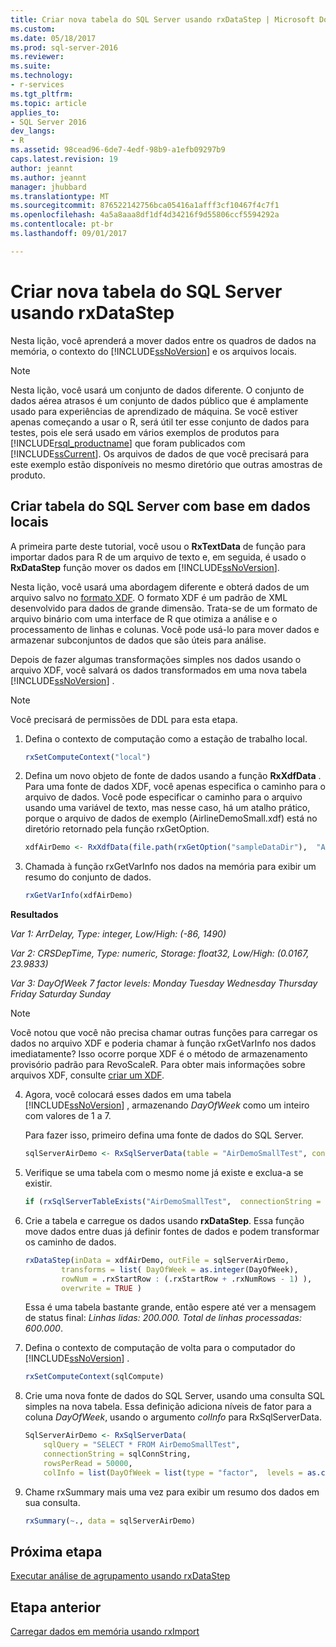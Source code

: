 ```yaml
---
title: Criar nova tabela do SQL Server usando rxDataStep | Microsoft Docs
ms.custom: 
ms.date: 05/18/2017
ms.prod: sql-server-2016
ms.reviewer: 
ms.suite: 
ms.technology:
- r-services
ms.tgt_pltfrm: 
ms.topic: article
applies_to:
- SQL Server 2016
dev_langs:
- R
ms.assetid: 98cead96-6de7-4edf-98b9-a1efb09297b9
caps.latest.revision: 19
author: jeannt
ms.author: jeannt
manager: jhubbard
ms.translationtype: MT
ms.sourcegitcommit: 876522142756bca05416a1afff3cf10467f4c7f1
ms.openlocfilehash: 4a5a8aaa8df1df4d34216f9d55806ccf5594292a
ms.contentlocale: pt-br
ms.lasthandoff: 09/01/2017

---
```

# <a name="create-new-sql-server-table-using-rxdatastep"></a>Criar nova tabela do SQL Server usando rxDataStep

Nesta lição, você aprenderá a mover dados entre os quadros de dados na memória, o contexto do [!INCLUDE[ssNoVersion](../../includes/ssnoversion-md.md)] e os arquivos locais.

> [!NOTE]
> Nesta lição, você usará um conjunto de dados diferente. O conjunto de dados aérea atrasos é um conjunto de dados público que é amplamente usado para experiências de aprendizado de máquina. Se você estiver apenas começando a usar o R, será útil ter esse conjunto de dados para testes, pois ele será usado em vários exemplos de produtos para [!INCLUDE[rsql_productname](../../includes/rsql-productname-md.md)] que foram publicados com [!INCLUDE[ssCurrent](../../includes/sscurrent-md.md)]. Os arquivos de dados de que você precisará para este exemplo estão disponíveis no mesmo diretório que outras amostras de produto.

## <a name="create-sql-server-table-from-local-data"></a>Criar tabela do SQL Server com base em dados locais

A primeira parte deste tutorial, você usou o **RxTextData** de função para importar dados para R de um arquivo de texto e, em seguida, é usado o **RxDataStep** função mover os dados em [!INCLUDE[ssNoVersion](../../includes/ssnoversion-md.md)].

Nesta lição, você usará uma abordagem diferente e obterá dados de um arquivo salvo no [formato XDF](https://en.wikipedia.org/wiki/Extensible_Data_Format). O formato XDF é um padrão de XML desenvolvido para dados de grande dimensão. Trata-se de um formato de arquivo binário com uma interface de R que otimiza a análise e o processamento de linhas e colunas.  Você pode usá-lo para mover dados e armazenar subconjuntos de dados que são úteis para análise.

Depois de fazer algumas transformações simples nos dados usando o arquivo XDF, você salvará os dados transformados em uma nova tabela [!INCLUDE[ssNoVersion](../../includes/ssnoversion-md.md)] .

> [!NOTE]
> Você precisará de permissões de DDL para esta etapa.

1. Defina o contexto de computação como a estação de trabalho local.
  
    ```R
    rxSetComputeContext("local")
    ```
  
2. Defina um novo objeto de fonte de dados usando a função **RxXdfData** . Para uma fonte de dados XDF, você apenas especifica o caminho para o arquivo de dados.  Você pode especificar o caminho para o arquivo usando uma variável de texto, mas nesse caso, há um atalho prático, porque o arquivo de dados de exemplo (AirlineDemoSmall.xdf) está no diretório retornado pela função rxGetOption.
  
    ```R
    xdfAirDemo <- RxXdfData(file.path(rxGetOption("sampleDataDir"),  "AirlineDemoSmall.xdf"))
    ```

3. Chamada à função rxGetVarInfo nos dados na memória para exibir um resumo do conjunto de dados.
  
    ```R
    rxGetVarInfo(xdfAirDemo)
    ```

**Resultados**

*Var 1: ArrDelay, Type: integer, Low/High: (-86, 1490)*

*Var 2: CRSDepTime, Type: numeric, Storage: float32, Low/High: (0.0167, 23.9833)*

*Var 3: DayOfWeek 7 factor levels: Monday Tuesday Wednesday Thursday Friday Saturday Sunday*

> [!NOTE]
> 
> Você notou que você não precisa chamar outras funções para carregar os dados no arquivo XDF e poderia chamar à função rxGetVarInfo nos dados imediatamente? Isso ocorre porque XDF é o método de armazenamento provisório padrão para RevoScaleR. Para obter mais informações sobre arquivos XDF, consulte [criar um XDF](https://msdn.microsoft.com/microsoft-r/scaler-data-xdf).
  
4. Agora, você colocará esses dados em uma tabela [!INCLUDE[ssNoVersion](../../includes/ssnoversion-md.md)] , armazenando _DayOfWeek_ como um inteiro com valores de 1 a 7.
  
    Para fazer isso, primeiro defina uma fonte de dados do SQL Server.
  
    ```R
    sqlServerAirDemo <- RxSqlServerData(table = "AirDemoSmallTest", connectionString = sqlConnString)
    ```
  
5. Verifique se uma tabela com o mesmo nome já existe e exclua-a se existir.
  
    ```R
    if (rxSqlServerTableExists("AirDemoSmallTest",  connectionString = sqlConnString))  rxSqlServerDropTable("AirDemoSmallTest",  connectionString = sqlConnString)
    ```
  
6. Crie a tabela e carregue os dados usando **rxDataStep**. Essa função move dados entre duas já definir fontes de dados e podem transformar os caminho de dados.
  
    ```R
    rxDataStep(inData = xdfAirDemo, outFile = sqlServerAirDemo,
            transforms = list( DayOfWeek = as.integer(DayOfWeek),
            rowNum = .rxStartRow : (.rxStartRow + .rxNumRows - 1) ),
            overwrite = TRUE )
    ```
  
    Essa é uma tabela bastante grande, então espere até ver a mensagem de status final: *Linhas lidas: 200.000. Total de linhas processadas: 600.000*.
     
7. Defina o contexto de computação de volta para o computador do [!INCLUDE[ssNoVersion](../../includes/ssnoversion-md.md)] .

    ```R
    rxSetComputeContext(sqlCompute)
    ```
  
8. Crie uma nova fonte de dados do SQL Server, usando uma consulta SQL simples na nova tabela. Essa definição adiciona níveis de fator para a coluna *DayOfWeek*, usando o argumento *colInfo* para RxSqlServerData.
  
    ```R
    SqlServerAirDemo <- RxSqlServerData(
        sqlQuery = "SELECT * FROM AirDemoSmallTest",
        connectionString = sqlConnString,
        rowsPerRead = 50000,
        colInfo = list(DayOfWeek = list(type = "factor",  levels = as.character(1:7))))
    ```
  
9. Chame rxSummary mais uma vez para exibir um resumo dos dados em sua consulta.
  
    ```R
    rxSummary(~., data = sqlServerAirDemo)
    ```

## <a name="next-step"></a>Próxima etapa

[Executar análise de agrupamento usando rxDataStep](../../advanced-analytics/tutorials/deepdive-perform-chunking-analysis-using-rxdatastep.md)

## <a name="previous-step"></a>Etapa anterior

[Carregar dados em memória usando rxImport](../../advanced-analytics/tutorials/deepdive-load-data-into-memory-using-rximport.md)




